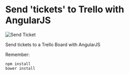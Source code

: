 # Send 'tickets' to Trello with AngularJS

![Send Ticket](https://cloud.githubusercontent.com/assets/725182/11457750/3485001c-96b1-11e5-9600-7a26397c07b2.png)

Send tickets to a Trello Board with AngularJS

Remember:

```
npm install
bower install
```
